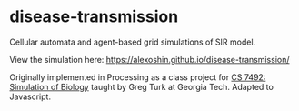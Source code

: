 # disease-transmission
Cellular automata and agent-based grid simulations of SIR model.

View the simulation here: https://alexoshin.github.io/disease-transmission/

Originally implemented in Processing as a class project for [CS 7492: Simulation of Biology](https://www.cc.gatech.edu/~turk/bio_sim/index.html) taught by Greg Turk at Georgia Tech. Adapted to Javascript.
